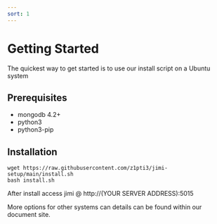 ```yaml
---
sort: 1
---
```


# Getting Started

The quickest way to get started is to use our install script on a Ubuntu system

## Prerequisites

* mongodb 4.2+
* python3
* python3-pip

## Installation

```
wget https://raw.githubusercontent.com/z1pti3/jimi-setup/main/install.sh
bash install.sh
```

After install access jimi @ http://(YOUR SERVER ADDRESS):5015

More options for other systems can details can be found within our document site.
